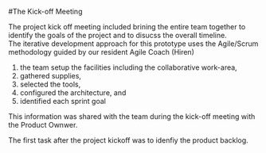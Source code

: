 #The Kick-off Meeting  

The project kick off meeting included brining the entire team together to identify the goals of the project and to disucss the overall timeline.  
The iterative development approach for this prototype uses the Agile/Scrum methodology guided by our resident Agile Coach (Hiren)  
1. the team setup the facilities including the collaborative work-area,  
2. gathered supplies,  
3. selected the tools,   
4. configured the architecture, and 
5. identified each sprint goal  

This information was shared with the team during the kick-off meeting with the Product Ownwer.  

The first task after the project kickoff was to idenfiy the product backlog.
